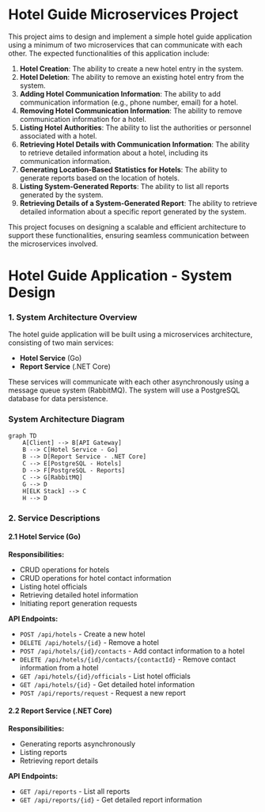 # Hotel Guide Microservices Project

This project aims to design and implement a simple hotel guide application using a minimum of two microservices that can communicate with each other. The expected functionalities of this application include:

1. **Hotel Creation**: The ability to create a new hotel entry in the system.
2. **Hotel Deletion**: The ability to remove an existing hotel entry from the system.
3. **Adding Hotel Communication Information**: The ability to add communication information (e.g., phone number, email) for a hotel.
4. **Removing Hotel Communication Information**: The ability to remove communication information for a hotel.
5. **Listing Hotel Authorities**: The ability to list the authorities or personnel associated with a hotel.
6. **Retrieving Hotel Details with Communication Information**: The ability to retrieve detailed information about a hotel, including its communication information.
7. **Generating Location-Based Statistics for Hotels**: The ability to generate reports based on the location of hotels.
8. **Listing System-Generated Reports**: The ability to list all reports generated by the system.
9. **Retrieving Details of a System-Generated Report**: The ability to retrieve detailed information about a specific report generated by the system.

This project focuses on designing a scalable and efficient architecture to support these functionalities, ensuring seamless communication between the microservices involved.


Hotel Guide Application - System Design
=====================================

### 1. System Architecture Overview

The hotel guide application will be built using a microservices architecture, consisting of two main services:

* **Hotel Service** (Go)
* **Report Service** (.NET Core)

These services will communicate with each other asynchronously using a message queue system (RabbitMQ). The system will use a PostgreSQL database for data persistence.

### System Architecture Diagram

```mermaid
graph TD
    A[Client] --> B[API Gateway]
    B --> C[Hotel Service - Go]
    B --> D[Report Service - .NET Core]
    C --> E[PostgreSQL - Hotels]
    D --> F[PostgreSQL - Reports]
    C --> G[RabbitMQ]
    G --> D
    H[ELK Stack] --> C
    H --> D
```

### 2. Service Descriptions

#### 2.1 Hotel Service (Go)

**Responsibilities:**

* CRUD operations for hotels
* CRUD operations for hotel contact information
* Listing hotel officials
* Retrieving detailed hotel information
* Initiating report generation requests

**API Endpoints:**

* `POST /api/hotels` - Create a new hotel
* `DELETE /api/hotels/{id}` - Remove a hotel
* `POST /api/hotels/{id}/contacts` - Add contact information to a hotel
* `DELETE /api/hotels/{id}/contacts/{contactId}` - Remove contact information from a hotel
* `GET /api/hotels/{id}/officials` - List hotel officials
* `GET /api/hotels/{id}` - Get detailed hotel information
* `POST /api/reports/request` - Request a new report

#### 2.2 Report Service (.NET Core)

**Responsibilities:**

* Generating reports asynchronously
* Listing reports
* Retrieving report details

**API Endpoints:**

* `GET /api/reports` - List all reports
* `GET /api/reports/{id}` - Get detailed report information